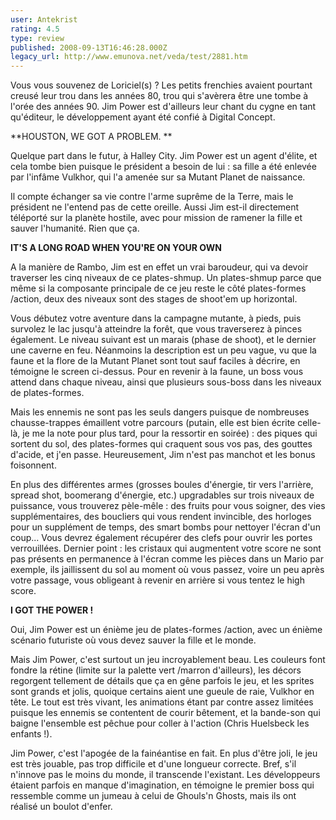 ```yaml
---
user: Antekrist
rating: 4.5
type: review
published: 2008-09-13T16:46:28.000Z
legacy_url: http://www.emunova.net/veda/test/2881.htm
---
```

Vous vous souvenez de Loriciel(s) ? Les petits frenchies avaient pourtant creusé leur trou dans les années 80, trou qui s'avèrera être une tombe à l'orée des années 90\. Jim Power est d'ailleurs leur chant du cygne en tant qu'éditeur, le développement ayant été confié à Digital Concept.  

  

**HOUSTON, WE GOT A PROBLEM. **  

Quelque part dans le futur, à Halley City. Jim Power est un agent d'élite, et cela tombe bien puisque le président a besoin de lui : sa fille a été enlevée par l'infâme Vulkhor, qui l'a amenée sur sa Mutant Planet de naissance.  

Il compte échanger sa vie contre l'arme suprême de la Terre, mais le président ne l'entend pas de cette oreille. Aussi Jim est-il directement téléporté sur la planète hostile, avec pour mission de ramener la fille et sauver l'humanité. Rien que ça.  

  

**IT'S A LONG ROAD WHEN YOU'RE ON YOUR OWN**  

A la manière de Rambo, Jim est en effet un vrai baroudeur, qui va devoir traverser les cinq niveaux de ce plates-shmup. Un plates-shmup parce que même si la composante principale de ce jeu reste le côté plates-formes /action, deux des niveaux sont des stages de shoot'em up horizontal.  

Vous débutez votre aventure dans la campagne mutante, à pieds, puis survolez le lac jusqu'à atteindre la forêt, que vous traverserez à pinces également. Le niveau suivant est un marais (phase de shoot), et le dernier une caverne en feu. Néanmoins la description est un peu vague, vu que la faune et la flore de la Mutant Planet sont tout sauf faciles à décrire, en témoigne le screen ci-dessus. Pour en revenir à la faune, un boss vous attend dans chaque niveau, ainsi que plusieurs sous-boss dans les niveaux de plates-formes.  

Mais les ennemis ne sont pas les seuls dangers puisque de nombreuses chausse-trappes émaillent votre parcours (putain, elle est bien écrite celle-là, je me la note pour plus tard, pour la ressortir en soirée) : des piques qui sortent du sol, des plates-formes qui craquent sous vos pas, des gouttes d'acide, et j'en passe. Heureusement, Jim n'est pas manchot et les bonus foisonnent.  

En plus des différentes armes (grosses boules d'énergie, tir vers l'arrière, spread shot, boomerang d'énergie, etc.) upgradables sur trois niveaux de puissance, vous trouverez pèle-mêle : des fruits pour vous soigner, des vies supplémentaires, des boucliers qui vous rendent invincible, des horloges pour un supplément de temps, des smart bombs pour nettoyer l'écran d'un coup... Vous devrez également récupérer des clefs pour ouvrir les portes verrouillées. Dernier point : les cristaux qui augmentent votre score ne sont pas présents en permanence à l'écran comme les pièces dans un Mario par exemple, ils jaillissent du sol au moment où vous passez, voire un peu après votre passage, vous obligeant à revenir en arrière si vous tentez le high score.  

  

**I GOT THE POWER !**  

Oui, Jim Power est un énième jeu de plates-formes /action, avec un énième scénario futuriste où vous devez sauver la fille et le monde.  

Mais Jim Power, c'est surtout un jeu incroyablement beau. Les couleurs font fondre la rétine (limite sur la palette vert /marron d'ailleurs), les décors regorgent tellement de détails que ça en gêne parfois le jeu, et les sprites sont grands et jolis, quoique certains aient une gueule de raie, Vulkhor en tête. Le tout est très vivant, les animations étant par contre assez limitées puisque les ennemis se contentent de courir bêtement, et la bande-son qui baigne l'ensemble est pêchue pour coller à l'action (Chris Huelsbeck les enfants !).  

Jim Power, c'est l'apogée de la fainéantise en fait. En plus d'être joli, le jeu est très jouable, pas trop difficile et d'une longueur correcte. Bref, s'il n'innove pas le moins du monde, il transcende l'existant. Les développeurs étaient parfois en manque d'imagination, en témoigne le premier boss qui ressemble comme un jumeau à celui de Ghouls'n Ghosts, mais ils ont réalisé un boulot d'enfer.